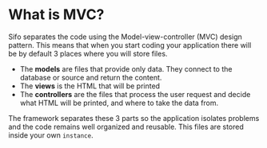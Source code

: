 What is MVC?
============
Sifo separates the code using the Model-view-controller (MVC) design pattern. This means that when you start coding your application
there will be by default 3 places where you will store files.

* The **models** are files that provide only data. They connect to the database or source and return the content.
* The **views** is the HTML that will be printed
* The **controllers** are the files that process the user request and decide what HTML will be printed, and where to take the data from.

The framework separates these 3 parts so the application isolates problems and the code remains well organized and reusable. This
files are stored inside your own `instance`.